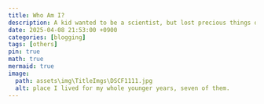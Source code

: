 ```yaml
---
title: Who Am I?
description: A kid wanted to be a scientist, but lost precious things on the road.
date: 2025-04-08 21:53:00 +0900
categories: [blogging]
tags: [others]
pin: true
math: true
mermaid: true
image:
  path: assets\img\TitleImgs\DSCF1111.jpg
  alt: place I lived for my whole younger years, seven of them.
---
```


